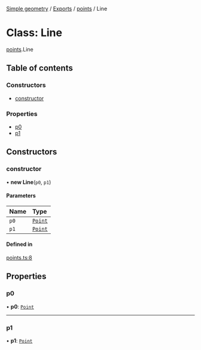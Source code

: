[Simple geometry](../README.md) / [Exports](../modules.md) / [points](../modules/points.md) / Line

# Class: Line

[points](../modules/points.md).Line

## Table of contents

### Constructors

- [constructor](points.Line.md#constructor)

### Properties

- [p0](points.Line.md#p0)
- [p1](points.Line.md#p1)

## Constructors

### constructor

• **new Line**(`p0`, `p1`)

#### Parameters

| Name | Type |
| :------ | :------ |
| `p0` | [`Point`](points.Point.md) |
| `p1` | [`Point`](points.Point.md) |

#### Defined in

[points.ts:8](https://github.com/RodionNikolaev/simple-geometry/blob/c83fb43/src/points.ts#L8)

## Properties

### p0

• **p0**: [`Point`](points.Point.md)

___

### p1

• **p1**: [`Point`](points.Point.md)
